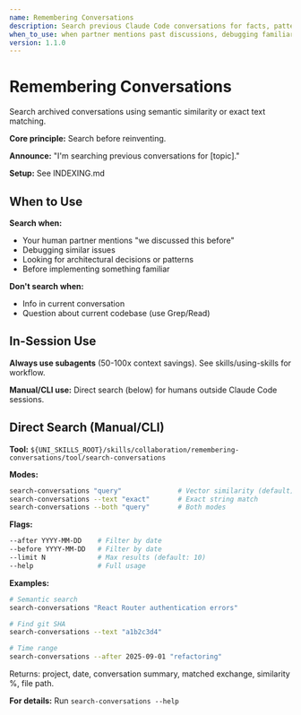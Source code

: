 ```yaml
---
name: Remembering Conversations
description: Search previous Claude Code conversations for facts, patterns, decisions, and context using semantic or text search
when_to_use: when partner mentions past discussions, debugging familiar issues, or seeking historical context about decisions and patterns
version: 1.1.0
---
```


# Remembering Conversations

Search archived conversations using semantic similarity or exact text matching.

**Core principle:** Search before reinventing.

**Announce:** "I'm searching previous conversations for [topic]."

**Setup:** See INDEXING.md

## When to Use

**Search when:**
- Your human partner mentions "we discussed this before"
- Debugging similar issues
- Looking for architectural decisions or patterns
- Before implementing something familiar

**Don't search when:**
- Info in current conversation
- Question about current codebase (use Grep/Read)

## In-Session Use

**Always use subagents** (50-100x context savings). See skills/using-skills for workflow.

**Manual/CLI use:** Direct search (below) for humans outside Claude Code sessions.

## Direct Search (Manual/CLI)

**Tool:** `${UNI_SKILLS_ROOT}/skills/collaboration/remembering-conversations/tool/search-conversations`

**Modes:**
```bash
search-conversations "query"              # Vector similarity (default)
search-conversations --text "exact"       # Exact string match
search-conversations --both "query"       # Both modes
```

**Flags:**
```bash
--after YYYY-MM-DD    # Filter by date
--before YYYY-MM-DD   # Filter by date
--limit N             # Max results (default: 10)
--help                # Full usage
```

**Examples:**
```bash
# Semantic search
search-conversations "React Router authentication errors"

# Find git SHA
search-conversations --text "a1b2c3d4"

# Time range
search-conversations --after 2025-09-01 "refactoring"
```

Returns: project, date, conversation summary, matched exchange, similarity %, file path.

**For details:** Run `search-conversations --help`
